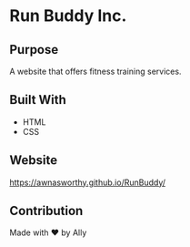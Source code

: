 # Run Buddy Inc.

## Purpose
A website that offers fitness training services.

## Built With
* HTML
* CSS

## Website
https://awnasworthy.github.io/RunBuddy/

## Contribution
Made with ❤️ by Ally
